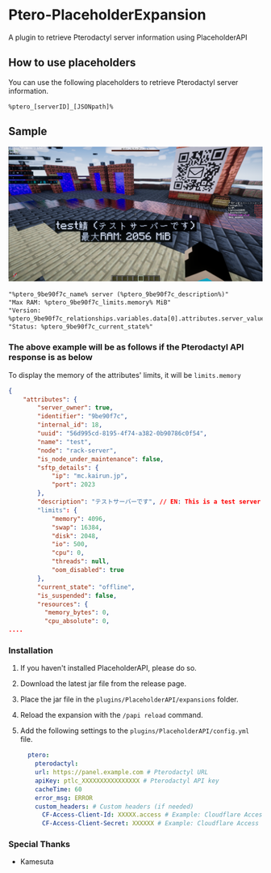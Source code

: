 # Ptero-PlaceholderExpansion

A plugin to retrieve Pterodactyl server information using PlaceholderAPI

## How to use placeholders

You can use the following placeholders to retrieve Pterodactyl server information.

```
%ptero_[serverID]_[JSONpath]%
```

## Sample

![Screenshot1](assets/screenshot_1.png)
```
"%ptero_9be90f7c_name% server (%ptero_9be90f7c_description%)"
"Max RAM: %ptero_9be90f7c_limits.memory% MiB"
"Version: %ptero_9be90f7c_relationships.variables.data[0].attributes.server_value%"
"Status: %ptero_9be90f7c_current_state%"
```

### The above example will be as follows if the Pterodactyl API response is as below
To display the memory of the attributes' limits, it will be `limits.memory`

```json
{
    "attributes": {
        "server_owner": true,
        "identifier": "9be90f7c",
        "internal_id": 18,
        "uuid": "56d995cd-8195-4f74-a382-0b90786c0f54",
        "name": "test",
        "node": "rack-server",
        "is_node_under_maintenance": false,
        "sftp_details": {
            "ip": "mc.kairun.jp",
            "port": 2023
        },
        "description": "テストサーバーです", // EN: This is a test server
        "limits": {
            "memory": 4096,
            "swap": 16384,
            "disk": 2048,
            "io": 500,
            "cpu": 0,
            "threads": null,
            "oom_disabled": true
        },
        "current_state": "offline",
        "is_suspended": false,
        "resources": {
          "memory_bytes": 0,
          "cpu_absolute": 0,
....
```

### Installation

1. If you haven't installed PlaceholderAPI, please do so.
2. Download the latest jar file from the release page.
3. Place the jar file in the `plugins/PlaceholderAPI/expansions` folder.
4. Reload the expansion with the `/papi reload` command.
5. Add the following settings to the `plugins/PlaceholderAPI/config.yml` file.

    ```yaml
      ptero:
        pterodactyl:
        url: https://panel.example.com # Pterodactyl URL
        apiKey: ptlc_XXXXXXXXXXXXXXXX # Pterodactyl API key
        cacheTime: 60
        error_msg: ERROR
        custom_headers: # Custom headers (if needed)
          CF-Access-Client-Id: XXXXX.access # Example: Cloudflare Access Client ID
          CF-Access-Client-Secret: XXXXXX # Example: Cloudflare Access Client Secret
    ```


### Special Thanks
- Kamesuta